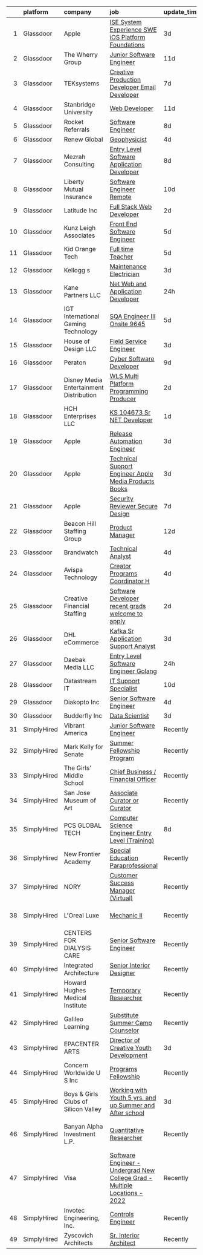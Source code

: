 

|    | platform    | company                                   | job                                                                                                                                                                                                                                                                                                                                                                                                                                                                                                                                                                                                                                                                                                                                                                                                                                                                                                                                                                                                                                                                                                                                                                                                                                                                                                                                                                                                                                                                                          | update_time   | location                   |
|---:|:------------|:------------------------------------------|:---------------------------------------------------------------------------------------------------------------------------------------------------------------------------------------------------------------------------------------------------------------------------------------------------------------------------------------------------------------------------------------------------------------------------------------------------------------------------------------------------------------------------------------------------------------------------------------------------------------------------------------------------------------------------------------------------------------------------------------------------------------------------------------------------------------------------------------------------------------------------------------------------------------------------------------------------------------------------------------------------------------------------------------------------------------------------------------------------------------------------------------------------------------------------------------------------------------------------------------------------------------------------------------------------------------------------------------------------------------------------------------------------------------------------------------------------------------------------------------------|:--------------|:---------------------------|
|  1 | Glassdoor   | Apple                                     | [ISE  System Experience   SWE  iOS Platform Foundations  ](https://www.glassdoor.com/partner/jobListing.htm?pos=124&ao=1110586&s=58&guid=000001810e9e058cadb713997b46c212&src=GD_JOB_AD&t=SR&vt=w&cs=1_c3d5e067&cb=1653807646718&jobListingId=1007892819834&cpc=8795CF9063CD573D&jrtk=3-0-1g479s1iqr18k801-1g479s1j6q69d800-5b81740ae20fe565--6NYlbfkN0BvKrLyj5gPmtZO9T8euul8TCxuuKNOtzRJOomxnwSEodTz2Bc-sPZlADHp0xxmf8VkgYy8jVoDQGSDx1XOdB50gDkTibnbrWTE8Lw1d4z95KSUrZWeZDzSEI02A82Po3_Tt0oZsKKoqJPz7AYzlxBh8_tpTkzQLcxVagraydLp0HAmJkwEx0-NYsodnLecrxmoUJMEyTn0gnNGCFS5VZIf55gFdQUuHXWBfis-lbXfryuklbdiIkPmQ2mXji6SXxqZFJHK-MYKKmqbCXEeFSirIviI9BPuhv-optxffDSLZUx40ONQECFP5jha3G8jsKyAa9UwKK7tJt3VKuW17PKHwp6hS3NW0t810zAFZfrvpRU7vbXkE1UEFqkhIKwcub6CDroUt6EkkpquOaVt5wG1GKudu2QU4kzw_YQWpuXnBNdOhKhaWOewcLl8IioZlIX1fv6r6vyzNxHNMfshpH4LdrH59HThvO7ygce1EUBseMU07Pc4TP5LCdZnMOGhHlTJIMot62slR4Dk8_fppxp4OC-8C8sXjFwsx3P3esB9hQy5S1_YeCO8ti6mJ9bXEt0nYQvVu41i7W0CNpDZlAAHnKwGI998AmJhq-e_3dLLCsVWRRVksEfGbLgV2XFnmmU-zDY7P4KaFYcGxCCVYv6l25xW-7J6iwGPAc8EWW8Drzh1U7dNU5gBYXCmgm_w8PFW54uz7M0neoFA5f-P5UXdBsywbJd9PTc90Wzfq1VajGZfY1gEsIRYQLIvWMGwmQd0oY227hLlmbIXBu8-hIV7CfLoibYH3ciFX19adfv7g1VU4qZqn_6lsVFFEciSLvV3tWzdVVUAsTovM_tPm9ePjXGvu3M9th2e9draEF3UlVM61TmwrcNZM3-KjRH5qy9c2xwu5-s13YbUELL0OMTGN7OMSZLSOwimDVnz6AWlBKsi8OwarTkMBb3LdS96lVQ5zgqW8cX9dw%3D%3D)                                                                                                                   | 3d            | Austin, TX                 |
|  2 | Glassdoor   | The Wherry Group                          | [Junior Software Engineer](https://www.glassdoor.com/partner/jobListing.htm?pos=110&ao=1110586&s=58&guid=000001810e9e058cadb713997b46c212&src=GD_JOB_AD&t=SR&vt=w&ea=1&cs=1_f188ab6d&cb=1653807646717&jobListingId=1007869874510&cpc=281FE6ECBEE2538F&jrtk=3-0-1g479s1iqr18k801-1g479s1j6q69d800-def3de5532d58147--6NYlbfkN0AQf72bUSaGcfKlA-FHcaD_NNxydzOPnFvCMZNpuhyNdV3fV8PmWu1NeVHB7nrwdEssnp3156FwyuBrH60mp2Hv7idyDhVA3r0W_Ar_DMSoIG9a9N1Swn7QPYK1UmCafEckQbvuuHKV_m-18cUKCCxLds30F5PV6dKxsEeJMVH7SLH8x3ItAcvftomHIKp0SzjT15MX3GCGvvZYRxM9T98DtnV_RbImHhbGzRm36J9GSXH5hpXwhiLMXmzxvGrAEy9hzTtltTU-ENbuUuE73n8S-fPSpnu_D15k7gSZejXHKpIQOGPhTQiOyhh5OiIPeDMdMWYPcYrEotCrJk-89xnjIg1_0uYArg9v0twX7hldalA644M-hSC6DLlN69qLr8frrfGzMikvIINMl9g_Yeuwcii5fq1WlkVLaTaERGASE8ITKKXbVNV2FKoFPs-XnCt3dgq4w_GYrVL4ZDbBBpn_hj2wQgw4L06AvkIQ6141M-v48SYVyJfLnfBNiIyDjkOv-_aHgRhMpg%3D%3D)                                                                                                                                                                                                                                                                                                                                                                                                                                                                                                                                                                                                              | 11d           | Windsor, CT                |
|  3 | Glassdoor   | TEKsystems                                | [Creative Production Developer  Email Developer ](https://www.glassdoor.com/partner/jobListing.htm?pos=128&ao=1110586&s=58&guid=000001810e9e058cadb713997b46c212&src=GD_JOB_AD&t=SR&vt=w&cs=1_bb548d4c&cb=1653807646719&jobListingId=1007881109878&cpc=F41FEAB56D215062&jrtk=3-0-1g479s1iqr18k801-1g479s1j6q69d800-e35d547a0e4b5d47--6NYlbfkN0AuKz8EBO1xHDEL7V2YF9xF3dC_I9B9i-Zw2Jh8clPMK9BxhHDJszxSyW718EipT5NZMj3EBOgIgA0uWwEm3DTBgaZ73Oz_rNtrM0hv37lKMHXbIT4xzy-gWqWw3lbC-4Gcj_6cHd4C_zCD1WLTPTYUZx3xuhaIYNUjvb8pA4ThrviyUqYwdwRF8bzRnMxrOh6LYsPJDSI6gMXdWauAG5KAYNqDezvFhMHbNz0HccoFULUOc8oOCYcYRQCC41ujiiuNqCNybwBkHq5u1pl3ofWQGMYdpCcd6bWa8zpO8-AYpxiyXJRoh_PluoPiSY17ar4jaBXmyaToB5G634WLb6y83WhFqNsCxCjwwymvHOK2limx8D89aVq5xVojDNroHvf3nvEm5G1f1eFU5y-mbYDv12Pgv23bYwivl7lj3u5JSSpv3PxtfIqkzlWLFdUXN1oUSiQ1ASywpEVxsvyDImzMuwNbJBEilxaoWATWoaLj9vHduNruv6VKAlIegwlDgtzo33xOBUz_4vTpbWvo1o-bQetvatJahwtj6bty_R_-nWEZURfEagca1aPyxpVCPurZ7SIxBhTAy8uOxPk4KosX_XnWg0JmDztW-X1yXfjBW13dC7z2rho8Bjn6Hbm_ctTwkd1RDXb4DI8_GYIDCsuJ_JC0oY5WdJGWt55zxmrtKKgGd_CRTxtOWq9XrcKV84P10zx6mQxUlVdlQkceq_sT0HQdMu_PoyTPKl371DqQu4T-xmI5o0VAYnumddgQy0xkG5xgFCCNG3wPtPYu2Vj0XzV-r6zJOGH1901f16n6rUEF7SzDWCwyVCQmuR1_7rDhg5XPe0muvlOmcal1i2S8y6u-E49sU0TzMZ9hnfpNU0Eg4SX8ye5bdthWyjSyNdh1SLxwMpybwTsBm0_B589u4-S7utcj7LV_z8ey-jRFoQ_LTE-ZjtmyM-wP5mikFK4%3D)                                                                                                                                          | 7d            | San Diego, CA              |
|  4 | Glassdoor   | Stanbridge University                     | [Web Developer](https://www.glassdoor.com/partner/jobListing.htm?pos=120&ao=1110586&s=58&guid=000001810e9e058cadb713997b46c212&src=GD_JOB_AD&t=SR&vt=w&ea=1&cs=1_3d4d21c4&cb=1653807646718&jobListingId=1007869788408&cpc=9DC6E4D8324653EE&jrtk=3-0-1g479s1iqr18k801-1g479s1j6q69d800-7b4a4fa2e3ed4ac2--6NYlbfkN0Dyo0GgHlrlioeyNy8fXT2TlY_x-qStfLBOGjwzThznZLy7gE_IWBVy8s4dYrf7dcbMFmh9CHv5xEFnnM7hllVgWouqzzZWhdTzLqNPlf8Q2u7y_tB_6xIZJUua7rmgOEWlZMlwBo_3CnzEAOx12td3S_nooPgwESZbWwXPOZksdLJJWoUSFXlor3iCTr2k-lzZvEpItIZVfBmZ6i7hoDQFU0epX_aovRabqN-zLC5wWEU0doC4IUKmfESgpPfpklnaZQWNYO3dXDrrgn7VsK6eqDFgKxyJnxOxJbPGxrtReNXBwjBYtJbwP3rVd55BuJDbnnbq6JEBvBjt5rJ45h7rML2Be-hOpr6hTTUYYv7c2TskytI4ydO-prI90Q5bWoJxoR4pqOuY-mJ9yozoVf2EhKUYiC7-VqWM29YfuReq3xYK0PTzybOST4f2ac5JXcsQepp_temdr7Y4_VUNIWZgkYIhG4WtL-EEmCUwZ3WxI4Tpbk7ayRrp)                                                                                                                                                                                                                                                                                                                                                                                                                                                                                                                                                                                                                                                     | 11d           | Irvine, CA                 |
|  5 | Glassdoor   | Rocket Referrals                          | [Software Engineer](https://www.glassdoor.com/partner/jobListing.htm?pos=105&ao=1110586&s=58&guid=000001810e9e058cadb713997b46c212&src=GD_JOB_AD&t=SR&vt=w&ea=1&cs=1_1137f44f&cb=1653807646716&jobListingId=1007880364529&cpc=FDA93C03AE7AED37&jrtk=3-0-1g479s1iqr18k801-1g479s1j6q69d800-7c11eb4331c9b46e--6NYlbfkN0AbwFksMV2WRFQCQM_ipnVILdn3Sis_yXpJI0slLx-R6musqkrPb1AA-ePT0m05UOiItYYGlwb-Z7DGb94bL_A-lBFQfc_EuYldmW4Rhz9S7oXLbH5eUIyPPNbAYpMSfTtBYGwfwQNAEWS3pq2pXL_1OPiKAvZw7M5zR1R45k51diMZ7UFPmz1sRHG6ds0xRBjMrHVqHmT-YoW5Yw1cqZc9_wnTjqlP7PgQDalVaezCptztOv-nsGucTWutg9lP91bhR_c9K-PB1B_kIPTXupq3RxSU76TMhCt-9oc0DFrqrACabHG9DHkiWBXTeqDbfaaiBxYafv9S8MD1HyurpVN-YJ9DaFFxWfFCa2C3NOM9hYZykKn12ReoZseWqdj5ZQ5SI_jdIy0L4v_88HbHcKykmH1NVxoetpdwQyC2eZOrtkFt804s4Jmk-zNM0H6MQHNoPDTard_R-ohFxQgRunmIXLv-TRyw3lg%3D)                                                                                                                                                                                                                                                                                                                                                                                                                                                                                                                                                                                                                                                                   | 8d            | Remote                     |
|  6 | Glassdoor   | Renew Global                              | [Geophysicist](https://www.glassdoor.com/partner/jobListing.htm?pos=103&ao=1110586&s=58&guid=000001810e9e058cadb713997b46c212&src=GD_JOB_AD&t=SR&vt=w&ea=1&cs=1_806d0612&cb=1653807646715&jobListingId=1007889348443&cpc=E6B95A06C1BC174B&jrtk=3-0-1g479s1iqr18k801-1g479s1j6q69d800-4d58a85e218eb69a--6NYlbfkN0DVo_rh8YuhxNdaMOSxwMRdqiHdhybzQX8cWjxR2cmpTmdTW5Wdi-HIcTKlF4SRT6DQCd60D6ca23rfPOM_4u2UaiVqzhHQZo-LshT5O-ZjpSSrEQx_666Fo0OwFRgcp9lRsSsso9L9XZMRkqqSr1pdt57b0gUb-kMSE6kpEkTn5telkR6WoKa5iOjAA7kF32y187y5yPh_Oc4OaUlmL-owGgAhVXWaICUP5xqIAw03b6rdlwMLQD2n2SWRYaFN1qei0_woMX42r5NhtOhA6YeFcsoKZ1jT3I-dRlCKhMYTQP4qpOS2zBYuLyfzayArtqWZOE5CYMteOlYZ7_B7wVNeDHhnUW50qHL7PLAyv5RRbG7aeouVzb5E_ySd5IOUr4f3W248jlJhwvnRv5TbkbkRC7flFV4zJwwsZ4RomTWtPs8UhfCSMvDwYAfid61nxvl4g9cxNleMRU8hmU_d3ZpQMTAh9GUgpOveDPEe50L2fAb8rmsDNDDT-1asTjquQ-w%3D)                                                                                                                                                                                                                                                                                                                                                                                                                                                                                                                                                                                                                                        | 4d            | Remote                     |
|  7 | Glassdoor   | Mezrah Consulting                         | [Entry Level Software Application Developer](https://www.glassdoor.com/partner/jobListing.htm?pos=113&ao=1110586&s=58&guid=000001810e9e058cadb713997b46c212&src=GD_JOB_AD&t=SR&vt=w&ea=1&cs=1_56340a21&cb=1653807646717&jobListingId=1007878746396&cpc=FB7E4A1762AE5BEC&jrtk=3-0-1g479s1iqr18k801-1g479s1j6q69d800-e63cbfd35da592e9--6NYlbfkN0A2DVPmIcuJVwBVXbnlbqQSVzxeYzj8SnmXGV2ztqFpT8TLHyy1wBAeH0GJjLwmoHLX7xICe2bmxdOMXvKcYQeRS9oyfFBqj0aSywpCPc-M7FuGZKw-qgeurIbk-3iJmA1dVJOLGiZGX50on-EIkWo0WX9fi-LK1Ll4mkUC7b68nuZ1RpvJ6lBZQTi0R0n8TLtwuyvnwRz3hmrIkdomtAJDK3oJsJ6ok8GzBgcfo5rLtVd5wbR9AX1jJRcJl0SEdV6Zro6JcB0afwMSqn0_ogUZ-SutPaVoD-5TeaHnnsK2J0NeIyGH6OZGz0alk8xQJfnSrxz-usxH2ysluz1Vwcp502Hiqmc2Ex5lqHA9Y8iCYnI_Yy0FHg3psZY4bWBcgzd0cpDGwPZmmSG4tWbR56EeNLR91Ks17xiK4t1j2aMTDOdxWvd_NuNOeA9Nspfd4M0HoE0OeTuW6CUgJ35LfxrV_wrOn79TsF8RlYIhUG0um3XS4lrtnukjdPUJtWpjkxtYChGkuzuxjg3ozNCrXO5qsyq4pTnutg8%3D)                                                                                                                                                                                                                                                                                                                                                                                                                                                                                                                                                                          | 8d            | Tampa, FL                  |
|  8 | Glassdoor   | Liberty Mutual Insurance                  | [Software Engineer   Remote](https://www.glassdoor.com/partner/jobListing.htm?pos=108&ao=1110586&s=58&guid=000001810e9e058cadb713997b46c212&src=GD_JOB_AD&t=SR&vt=w&cs=1_90d314cb&cb=1653807646716&jobListingId=1007873027443&cpc=59DEFF8D475298C3&jrtk=3-0-1g479s1iqr18k801-1g479s1j6q69d800-508b4b72693ed664--6NYlbfkN0D19kSVUiNzG2UWy1lRGehFMusHrHGUl8ru40ax50wmt-THYVDVXiQ1RxehNPznEJG6d8TMPSGbgNsS1c-m5X59036TOJwc8rsb-jT0X2adPK8ZrZj019EvEYvhm7UEn1Wiu6jTy2j1kiw4tJ4lgt2Om1aGbUzgL5ad5OJ-sslcVFq8_PHpDpG-A4pGCd3CtJfv7cOsuMHJpsOpyJx5zmpdywW7F4anOEqfwrGNhvxWk5GbPvjoA2BGiTNlKH4rQ8rseuJfl0FqRNmRiavIs-DDYNfX-tYai5AiLSZzazRjJuZ1ugWDPyLPC4sHU_aiXD5ab8npGnlJna7j8XzgfwP9_odfguqfKv4D7gn6JtXe06768_jHWvmNT0wlImDd6pBmOh4LvTrUcYrbHdH6lwlzZM-r4J0iMB7OPFfuq5QWO1em86AMKUtjpoHjGAqzUxHSPSCc6JQzS7Yuwf2AUyfJSOchZMg0ItTNqyp1_emhIWknaQtOgyXcg0oKHpFiYFq_EJmCvMi_yQF4wti5sEf796x4p_S6zkKrVs7jAiq7Qvxc8xGO8wMHmcRWF3Cin5dcjYvRU1xqE8NYCcf4AiRDP2yyOMZVro8dLbpqcL_WEfEmyX3Hz-u8)                                                                                                                                                                                                                                                                                                                                                                                                                                                                                                             | 10d           | Remote                     |
|  9 | Glassdoor   | Latitude  Inc                             | [Full Stack Web Developer](https://www.glassdoor.com/partner/jobListing.htm?pos=130&ao=1110586&s=58&guid=000001810e9e058cadb713997b46c212&src=GD_JOB_AD&t=SR&vt=w&ea=1&cs=1_c4943466&cb=1653807646719&jobListingId=1007895303185&cpc=AC285F3A3ECA6BB0&jrtk=3-0-1g479s1iqr18k801-1g479s1j6q69d800-c7da9c9b37016b34--6NYlbfkN0DHl9MnwPpq1bbpPHgKt1JoxxtgUYxcPgpGa7590zZ_bSO6C83MMtUscRZ8bkrEfXtmFSqE9n8l1bmKJppyRls_fo9A0qSqJsrnjUzxXiOwa9X-i5iO9AmSqzUb16sROaH--VjXpVtaqrcQeTEKBHsNp53AcFe28piy2R8gvbxUXheOYx1DZAI0kynluwYV00uzNKyp83RaMF3dFgtImWufA-FNx2fZTdDXrXmMY7NAYZnxaEYpadEVrEc2S3jU6GIGmuvr3p8RQgDkMfEAPBq0gpD2F3essGxb6RNHdb2tEFFMYX-aPX2Sk-edqYzA8PiExWnz3trTt756cpfdX4ZzayCcGgEURdOu6u7sRbW87zrop5Tu9YlKOH9UE2vVNFEvBBfU00pN9zMaDvvZgR8pGulvvFnRWqScHarhkna1DPzDIOU7DErskSnzQPM8DGR7snTayz64CNy-pSVcTN99TM84UBO98SMVueJ8hZxYrS71TkHiCl2jx-fTmSmoQYxk-Q39FKd1Yg%3D%3D)                                                                                                                                                                                                                                                                                                                                                                                                                                                                                                                                                                                                              | 2d            | Remote                     |
| 10 | Glassdoor   | Kunz  Leigh   Associates                  | [Front End Software Engineer](https://www.glassdoor.com/partner/jobListing.htm?pos=115&ao=1110586&s=58&guid=000001810e9e058cadb713997b46c212&src=GD_JOB_AD&t=SR&vt=w&ea=1&cs=1_cfb14298&cb=1653807646718&jobListingId=1007885616041&cpc=BAEB662971763A76&jrtk=3-0-1g479s1iqr18k801-1g479s1j6q69d800-0777d00ee7457782--6NYlbfkN0CG0MOFnlYlPQ1Ern0f6lCNr2JCUFSORbPgdH34SplLN9xP77J6BFlBVnides_yvJEmNIOfC1tMW3Q5DLtPkjAi7K7F12IJyarDK-o2IrR8YyTdSErXvRYAgXf1JciLGgjXJfD6z964diH4QdudhiKrbBE676JO6mmGiix_8wfJtwLz0P5cFiKUjBTfWDBtyfjCweBrSr50AInrshQiDd3FEfzenmpfq96HYT5uzE3ozCByVlWutCrpvpmK96ilBfYvxk7mtsvL98StGH7XdLS3SN4_frjp7bpZYyfmOiOQV0TUHEslZi32PqBRTVkTAnEVfs-IrVEPCQwF-SfI7oeHPtroLn17IcdsivC8WjJ-w-cOkErhZGTBnNbSVkV-Dgg2fDex5-YkATG8cxC8ujhnCIpG785RFrijkBRBQrOvI7f83YS20VVM_-eHeVECJDOjtwZNdZabE3F0zrnaqnb6jX8O4mQGfQiTSnVkcs4r7u81yHT6yfTOX-lQOmnlz0K-gjen9NWLVA%3D%3D)                                                                                                                                                                                                                                                                                                                                                                                                                                                                                                                                                                                                           | 5d            | Remote                     |
| 11 | Glassdoor   | Kid Orange Tech                           | [Full time Teacher](https://www.glassdoor.com/partner/jobListing.htm?pos=117&ao=1110586&s=58&guid=000001810e9e058cadb713997b46c212&src=GD_JOB_AD&t=SR&vt=w&ea=1&cs=1_6059813d&cb=1653807646718&jobListingId=1007885371900&cpc=BAEB662971763A76&jrtk=3-0-1g479s1iqr18k801-1g479s1j6q69d800-c721c60c03f636c2--6NYlbfkN0BmKc9fJAWdLpmR1NiVN40FiGRWpPdiU7K_Psw6RBzYxaytXOUv_4iLUiv7a1hhYy7OzsWMf_nWESo6AgbN733eJbiTP8BHvyRSV-oRl3doMVAIlE0ml7Y_z2DDpJ3XBnCVZdU5cEsEzBOhLDhe8RzFfIXrJ2d022PYQ_t3OIup4Tl02DPKQMBeFGCocL49h5unrUwgWqHCHYzsSeaJLRlQ_ITZ6p1SfPsjZ9Q_KsYTql-CsZ7GpsyrVjQLanlLxRANHWvyx4tj6SE77a2WaAUzZYlF67__3ZinxDQ8tUUcXXvb5OF-h3egYGVvqQYCf6xUzkHIGYD7p0dISxPx7VAY2jE_INOJnny96rnLIAI0F_zM74VyhS3Qqy1DqYFDir64IDTPTPjYTZ3YBNsefEU21ZBvYofZaRiFi2sNWRJ3p4PZfqJVjp1GXlhbPXyFpZuh-uWJ3ad3AcjRoZjkOgn0sIPU2yu2_shcoC1jcpsxbmTEdi1xSgXG)                                                                                                                                                                                                                                                                                                                                                                                                                                                                                                                                                                                                                                                 | 5d            | Atlanta, GA                |
| 12 | Glassdoor   | Kellogg s                                 | [Maintenance Electrician](https://www.glassdoor.com/partner/jobListing.htm?pos=107&ao=1110586&s=58&guid=000001810e9e058cadb713997b46c212&src=GD_JOB_AD&t=SR&vt=w&cs=1_cce40683&cb=1653807646715&jobListingId=1007892779460&cpc=878687325D2A5CC7&jrtk=3-0-1g479s1iqr18k801-1g479s1j6q69d800-257ad6497f7b290f--6NYlbfkN0Ci7BGsWkPVySyYQyYDwjZg3wI1ezlTobACjQxJ18IImLyYxL_j_oCIz7OLFxFolUdyg1uvYUj3CLRtYBIRO-IURIx6L9Q9H9mcCrGqVjcueZhJWmk6yyi_shVKPRHnbcMCj7H596JFQFvgg1xytk3D9JFX3TPyrfxgBjzKEh0er-6d11eVnnlVhcQVElq2EeZ3spT2DIuT_Vm15assNnNcryQAhW0TrEz3OpxDHngRYuoVBVf9KNoG_wX4ns6PKmMM0z8V-7WMgkxehhUNxLnL3xezdKECqTw7fMZqKelOKUbweMAuPpCOiV7Oz0cYD42Pc7rPSTuUudgleU0PyOwQ1A4_SyGo38qNmn4aLX8zi4NzK9jXRymbp7bf_R--M0NNUoBVm6mBE-XNTqeBLPsnI0XqzdheoUW6pN20A91L66afIs_VH2En7oYjoxIS8tff3yoIW1gJPt8qfOBmCkjqY5gBAxI6DUggZIaF4URa0947jhoKMkVnKmev7G5ZJqwLFKSLS4FxE6YxSiEM06LSSN65CjSgndo%3D)                                                                                                                                                                                                                                                                                                                                                                                                                                                                                                                                                                                                  | 3d            | San Jose, CA               |
| 13 | Glassdoor   | Kane Partners LLC                         | [ Net Web and Application Developer](https://www.glassdoor.com/partner/jobListing.htm?pos=126&ao=1110586&s=58&guid=000001810e9e058cadb713997b46c212&src=GD_JOB_AD&t=SR&vt=w&ea=1&cs=1_0de597a2&cb=1653807646719&jobListingId=1007899939251&cpc=292036AD7E8A5303&jrtk=3-0-1g479s1iqr18k801-1g479s1j6q69d800-2025c77049a1666b--6NYlbfkN0Cqv0TaXB1315BlNYUUsQBwFmZaS8YmtZW0EaZAmkSQkIbRnvYMG0HDioWI4uXODtWQaK9L0nttj1ksT6eFFdNtITa7dHyPEnT73VKmR8Y58l_B8wdENyU_m641l9H92lHP4a54W0jsKD6YlFr2HW28lnfhphgOBCIMYMWqzSgltdZ2Z-Yn-L699rIWH-31BM3_19xzl96aMJEKOkS_JuAZfvsRLrbSH-K_Z-r6r_c-gCYqAcNwPrZtMVAdNmyvnifd8e0bcXRk4PJJXcEdyMxlHC7pDTCcMB5kCw72ARAsyEF0bE6flOT5LcUk2DXsZFWgL8oOZ5jPdtw-zdpXa7bi80DibrbYIBKxOHnc687GELRWxCaUkl-VKxLNAN-C6yhYA5vYlXWZiSmx8-HHYPDpxuowGmVyY8oeo_HCs8tIaqYbA9GAfwv2XQRKUV_pG6NDSZVOccy9NV48kfIdj77I0CknBEpwDq9Xrk0sA1nPWUZfPsVMVwwq-77oIgtmF7l2zCQFydMXTdpYC2KyBBn-)                                                                                                                                                                                                                                                                                                                                                                                                                                                                                                                                                                                                | 24h           | Springfield, PA            |
| 14 | Glassdoor   | IGT  International Gaming Technology      | [SQA Engineer III  Onsite   9645](https://www.glassdoor.com/partner/jobListing.htm?pos=101&ao=1110586&s=58&guid=000001810e9e058cadb713997b46c212&src=GD_JOB_AD&t=SR&vt=w&ea=1&cs=1_fd618c97&cb=1653807646715&jobListingId=1007886884244&cpc=EC922B628F4F9C42&jrtk=3-0-1g479s1iqr18k801-1g479s1j6q69d800-b65806f3932d8be2--6NYlbfkN0C3FGiAGKMufg06vyvXEyGw-21Rz5inohOPof25eO8swh9jTZI_z0nym-ps_i07H4GomDxWD7rYhd7U-iuzqHPxgT_MO40QkIwJTgAKQMgYrfwy01gLOf_QQ_Si8ZjJvhofHA5NAd3PAndC3xf_QYh2MAuKHbpthR3Ilz5RDPUu0M-iE4JJwbiH7OdVUvTmE6kWW40DShBQO3_0PknY1IQ1o63dSVO29aXvT-Pe2xo9KKywqtnAxi56Xs1J7QUZ0FW73BlJQ4OK0qBKO0MCXxUjOqvEHX3lelFfGaKFuVfGVIG9imagV9FBgAYUMyVnkBjHWg-X7oQaF0zDb-qQfKUmGJ7YcJH3_RuX3D1eyCmTlfBS5742zSCA_wR63DyrMPRxEmyvmbUgDGfi7B8or5NWACaQzocxAcZbqe3WsctEByeutfAgoigX_MAPtbpKjs3hoykezatP9NmfEv2890AKWkbXemQUXta5mU_feY4rglS8zrxUd6YsijREEVToQuF-JOLFWkEZIRAOSFeK6P0X)                                                                                                                                                                                                                                                                                                                                                                                                                                                                                                                                                                                                   | 5d            | Reno, NV                   |
| 15 | Glassdoor   | House of Design  LLC                      | [Field Service Engineer](https://www.glassdoor.com/partner/jobListing.htm?pos=112&ao=1110586&s=58&guid=000001810e9e058cadb713997b46c212&src=GD_JOB_AD&t=SR&vt=w&ea=1&cs=1_3874058a&cb=1653807646717&jobListingId=1007892689511&cpc=334ABAF5D42DC775&jrtk=3-0-1g479s1iqr18k801-1g479s1j6q69d800-8241bbdab79fb971--6NYlbfkN0AhlXjFVVZNnfUkzwV8vnI1cnrF3fuNyVJlbEc3Xr1dlZ7BqZHAIE_MZCpAQP9j5jllItx5QeROg96j6uWez7rJeDDvKGCjbhXYcNVjdXMk4ApNuNd10qo_MT9VEBqeZKNVcXLIti01owq-VPXWc8E8tqhA9cIjgEIOuqGhDwNZVDRXhs11wrQCI2d_aPlJ1daEDK1auj4ur4ug8UpQiYVvXUvhN5Y5Vz3mG4UEyGLb-ohzP4xig6fQqgrI3hmHJaj1Kv6XaB1-OYY7XWu0bJx4FtPMjYVie4n64PNDTw9_q0eUuQs6Oj-e-yc9pdXLxF3i3yR8TmzqxL6trDe0mS5TJTT8r5TyM5X_5DzcGnjyeNfJYESsIdh5s7XY_b9ENbz0z8d4mRpmAEulkuYSth6J9fDolkrNOHzcjSVGYvWTm5N12X-JCEqQyiTpQQJU6P9azlhk9D5XQzAxeXNHMPzBgZqyN8UxMJM4wqeKxjjjbLYUfwWx68I0)                                                                                                                                                                                                                                                                                                                                                                                                                                                                                                                                                                                                                                            | 3d            | Remote                     |
| 16 | Glassdoor   | Peraton                                   | [Cyber Software Developer](https://www.glassdoor.com/partner/jobListing.htm?pos=118&ao=1110586&s=58&guid=000001810e9e058cadb713997b46c212&src=GD_JOB_AD&t=SR&vt=w&cs=1_f857acd3&cb=1653807646717&jobListingId=1007877460570&cpc=42BEC95245890617&jrtk=3-0-1g479s1iqr18k801-1g479s1j6q69d800-b0750ce2d2fdbae5--6NYlbfkN0Cx7R8OmodZU4Ze4hnUhR0Myw3_voyDLMHXumN7ynSuTvZJ394letWvd6fX-ZR_lPZb0DfOL3KblhuOQOQYNGVeEkzL_ZKt0i13U2w15e4p9ItSfDzB--rFiWdY-0DyAd_fKSHlTnLnXsP2gyUhAu2TLmAqlsr8rFEhi3Ve4ZQjxR4fmdAWkWy2m2i8H96EsZxPhGVvRssTO3EYEdbZdWMeo20b91mSDrwuIlPFC48kOr1k4mhO0UsKVH0HglVw9VMxcUCQSUwMZxxCMTuqmvnYWjZhBxJhPHIL6V6SzD9noPFKBzD5tyGJT7f7NDx0XV70HUGxQSyuQIdWL-sS_qDwpbbkOE3kvk69aNLYyTkZg-1q_lYNI7B1rZWjPaqoxabMNoX4nJOI7drL944TqhQ3spKsGWwyslMVSwAHZ0pmOzqqT5zM8boXTRrfCKY8NHaYOcAiYGILt9CDYj2oKxNVz5TbncotYY6WNBnvz_rzx4dfOHiWi-GTXn5FVrM3KAmREtEAask9T6KihR1mR537SVGqetvKDdpq9OeJOdXKnVxS7sseNXMnJFes60m7UFpXVIUh90wF9iY4qkHZzHS8M1qXOIKBw3RMAQep0GDQAx7dbYALVoN8AYaTCgAtzfF8IOvMtr6vceTw9vrkDhuJX24xvvcvhPp9nX7T2lzjogFHjEL6Aa-j-nvmYCSgpcwvVzNW97eNmrPlLP7lP6Ivdybrabzj8pMT_p4phg7phGB0BKrRy9Xw6YHG5jxJYD1RVvu1-Q0xlxjkUv9-BJ-0ib7k5ak4PvdSGPX3C5kkTn_gimeM-EbAHQRutx0kFA03SPCOgZCO5gbKj0FVwge9TEROmrZa23iuNfu3fAW4Hz4yxFXcXeyOlCTcuF_zsIvMemtZYeHLXyIaYtuTS-7m0Nlj6N5S4OpcXlzGf1a-adzdUx5orvlIu4vgwNPoACxA5FtxYQyj5Yo9-sVuLuyi4tGzSNnyypHjS0R8nuZYbUhnm9nSuuYf59QgDEJcSV5CuN3VpRDwFCG_PojSxTlKjpf4PipJTbmEL4QhaEWqi9lczdKenAEPaKgHukW9aQA7bfWX2K9Wm093ZDF1flqRYxB_JkB9jVo%3D) | 9d            | Beltsville, MD             |
| 17 | Glassdoor   | Disney Media   Entertainment Distribution | [WLS  Multi Platform Programming Producer](https://www.glassdoor.com/partner/jobListing.htm?pos=119&ao=1110586&s=58&guid=000001810e9e058cadb713997b46c212&src=GD_JOB_AD&t=SR&vt=w&cs=1_9f606e65&cb=1653807646718&jobListingId=1007895989293&cpc=32EE424DE2B657EB&jrtk=3-0-1g479s1iqr18k801-1g479s1j6q69d800-6935467bc630a806--6NYlbfkN0DAFTyt7pbDCC2JPO79CSdi1dIb81yjczP5qsKcZIxgiYm3-7g-689UvJS8MdHcuGP1EX11isPqcU1igj5qlxJ3hfYyzgtY7bCloNGO-N5Ua-v-gFpYnCfXTBzjY3nRwukJ_lHZmRkEXLK05N_aXIEfAaF2CWtjrS_Kj18MGAsInhlxs_WYRV9sT8yD2Q7ew_ZgyGKsH97BA71pvnp79TJDVa6r9Au06CYIOdQerjl9sm9K80AyQgY5Wfzlay7fiOmVVBzhUdemGWXPJhByaP5-39poPI3HN9ofqqz2qNJ9j7sQXI7ZnEDU-T_KOTKyNDq2WFUfWZ89Alfeqp3Ooc83C0a-82ZR0ZuPfROzkk6cCm_QgUs989N52zQEuVrGpx8GNAcZUgm41df5eAg5GvEfG5lTi3qoX0fOBHJOu1RCCVCnsKRFbF55)                                                                                                                                                                                                                                                                                                                                                                                                                                                                                                                                                                                                                                                                                               | 2d            | Chicago, IL                |
| 18 | Glassdoor   | HCH Enterprises  LLC                      | [KS 104673 Sr NET Developer](https://www.glassdoor.com/partner/jobListing.htm?pos=106&ao=1110586&s=58&guid=000001810e9e058cadb713997b46c212&src=GD_JOB_AD&t=SR&vt=w&ea=1&cs=1_c0e2aa33&cb=1653807646716&jobListingId=1007898393318&cpc=281FE6ECBEE2538F&jrtk=3-0-1g479s1iqr18k801-1g479s1j6q69d800-7abc4d1d95163790--6NYlbfkN0DwNiPKAVM4XAJKM3wLr20H6oNwbjmq8cULyZhVGMMKsF7No00XPOfYdMtKWunvxRx2nzBOEeLJyx4ZnyDWqfk6kzYbrBctyEBDPsYb76BL7DpgF72W_Ion26N8ZWV81ElsaVyt5ERJh8yHKGGTu6Amtp58376ZJeWlJtbwWD27qXWp2UlCg2_ydO0iF9e_KK4SQ4kfoaR-FsLM8p6nstnR4eXIblKtBwnwCvFPFg5Eb4579poiSdFEfHReoe8lccK3znTsvq29NKLod-RXwho40XihZfznfovLvatYk7FVdH1eBVe7NfH1xX68iwRlOiDvclgOqWf3VIJzYHIcHMlfjUFz92a0a6doNME1NS6mJw9Op8uRUfb5Rc3B8BmHomT6toL86SH5WvbevynlPI9_g_wwRtPsnvgGx1Oa45D9wA5hJDXH8uF7qiWco6fZoSGLSO8VrVTgoa3SCPNnW1s2ArPe-BU6ZRxClybAhQrhM5Xa2rQmXtvHvzbe83L5zo9if-MMvTNQNA%3D%3D)                                                                                                                                                                                                                                                                                                                                                                                                                                                                                                                                                                                                            | 1d            | Providence, RI             |
| 19 | Glassdoor   | Apple                                     | [Release Automation Engineer](https://www.glassdoor.com/partner/jobListing.htm?pos=123&ao=1110586&s=58&guid=000001810e9e058cadb713997b46c212&src=GD_JOB_AD&t=SR&vt=w&cs=1_298588fb&cb=1653807646718&jobListingId=1007891570439&cpc=AC285F3A3ECA6BB0&jrtk=3-0-1g479s1iqr18k801-1g479s1j6q69d800-a6246993528b599a--6NYlbfkN0BvKrLyj5gPmtZO9T8euul8TCxuuKNOtzRJOomxnwSEodTz2Bc-sPZlC5mDe-NOaJiUR3L8TvFPfu12utB0fDAoUkPV5Czb2_OJIsj3E9kGtnw_UhznrR1qTMPL5VuTrliW7CrNt3TEytv9kVjVz2T0EReGGagrvT1XiUZc96p4Qb3fE18upFhUK7gxYqHGhwY2Lvf_3OmyL_REeubu0aWS88BZGJPsDNo8-m8Mh3A2bBrn8mYZ9UHvYKnlOOt2nEVQs-oONKdL_rhIB8kB7mm781KULQpWb1_ldqMRr1_UA_lote1B_RtMeZx9z0GYHIxzwgnWucLgRmz_WnXf0pQ5V7v7kCHbEZFO-fIWZwJ8WVBGDmKdLhDe7jQW09ikZiJUvgQnINVkq-qTTtZFJQMirhM6bty47SQD7ssVrHk8g-CNd3ipxTDF3PYWnA4x8d0ymQJhFBlAVG5KUe3XedIA7cWhrzv8hCFX1P6bYvX2kMXR8pgRpFr9dxLCjtBRg4dEBp8nE77OWB2JU136xRah6ZlFc1GRyruZXrzgWaPRc-bFuV9K7TQbbctRUYs-G-3lDDiApb1wkmoLWWBKkKgIq8uWPZJz0Z3ZMQnZkyo_frWV0Q8fB13SYfeZIkgLhSLSSxxnfrnrl26PKCDXHAroS_z4pVvGWtWodzRwf2YlJkiFeU28uJXKnQjvT-4D0s-DD84Ldtl5SxbjeJ5gN4k1tB5N1xG_E4GedMFYKdsl5o7osWegx4JWSS9oDGXpTYa0mffFxaGCH9r5Cf8hy9Tws4PQnWGUx3Lnnr9R7S-Yjdb4duCm787K2S4YpUuE4RlGxAXoKkN4eAByC6GPSLbnUKLArrRPUyQigHJMo5BMXDNkfDAw9xWGdW__0tr-wIwHXNaUXbqX3HJ7emX55Tz3L5jjrdwnZlWgl3e--F69RA%3D%3D)                                                                                                                                                                                | 3d            | San Diego, CA              |
| 20 | Glassdoor   | Apple                                     | [Technical Support Engineer  Apple Media Products  Books](https://www.glassdoor.com/partner/jobListing.htm?pos=125&ao=1110586&s=58&guid=000001810e9e058cadb713997b46c212&src=GD_JOB_AD&t=SR&vt=w&cs=1_7bd1aa0b&cb=1653807646719&jobListingId=1007891570501&cpc=2CAED5C921A5F994&jrtk=3-0-1g479s1iqr18k801-1g479s1j6q69d800-1043aa39245ba324--6NYlbfkN0BvKrLyj5gPmtZO9T8euul8TCxuuKNOtzRJOomxnwSEodTz2Bc-sPZl1dBMH13w-jOzhbn6GJEWkIlZ9Sz4lxg6100lpY4c8H-eafoYlkhDJwgBU4MS5otOpk_xhppgDKFFAW4RvfOq6aUuyLqHjJ8_cxY__8_oBzXQ7EPH7TsYRQiz0uq3ZtQVfM4DtB867ik4ozwPmNQWE-HgLxTAI9CgWRYb197rskE2UARlihp78vHIieHKt8hijt8GzWFGkum5fERErVj2nVC98BdjOQWw34Qom2e1yREEMBsigcfzxlSldrgNwmaX5aGKrWJ49f2xHlY7WG5lzZdKy-2nn9D4mxLQUfC_OmlDHQFDb4485i4B6tcJFJKPj6P5WNJvosisTMJQV6T02lfSybPRmiA_67zu1cgaGfBu8ZZCqZdfOrLzR_SZ24L3xBOf0mb4DvdsXbnUUWx0Ur86MTMkSrsA1cmUyceWzkWZOmk5ZSV11N6QGuxhZZHsLWYPLKbTd3bcm7zPF8bkDL00JsRrotor-eOoZ_4P3q2BLRCpPxqtOaIOeYlbwd4hbCdXleS7_GnpwswwcdpXdgLh61VElywkZTtmGaSnKeDHhh-KwHs1PHDYjJmjaoR7bz4H8p8E5G6eDYzYrpexpYjlYMJvcDpme_JV3J6VCX7bu_AXmwpM5E7W0pbVfBUGjovFpIbxBqGXN75_eldExFv1_CbWXhliML3XxkHIU3LkKklDIdLLa3iJcQC0zScg2wJgmBPVYi64ydfOalZKLkYXz54d7LafAdBlws0mXGe4sQ880sTJVuGSHjrTvEzuZoCO4MNiMNcfkTDDA0uTrwEXlhd8k9mo-HbbRC5SAZ6a7Zpb4Aq8Dogds560U5jwkyfvW4-7hUp4LjVTQwDP_xQm-5jEkh-96xawBy4tmVFWnMrpzTFzfe0Sr15Y4fxxsJKWVdTnLwBzkSCbydoVzg%3D%3D)                                                                                                                    | 3d            | Seattle, WA                |
| 21 | Glassdoor   | Apple                                     | [Security Reviewer  Secure Design](https://www.glassdoor.com/partner/jobListing.htm?pos=121&ao=1110586&s=58&guid=000001810e9e058cadb713997b46c212&src=GD_JOB_AD&t=SR&vt=w&cs=1_03599752&cb=1653807646718&jobListingId=1007881226995&cpc=2CAED5C921A5F994&jrtk=3-0-1g479s1iqr18k801-1g479s1j6q69d800-ac247c3b89e1cb0d--6NYlbfkN0BvKrLyj5gPmtZO9T8euul8TCxuuKNOtzRJOomxnwSEodTz2Bc-sPZl1dBMH13w-jPqxT5Q2luIatYldoP6sSzxF9DPKiPaZS2BeUlMUFHxWA7w8SHncj4Uvv-aI1yxqXEPNaKSE1a66LgXVKCPdpkFqncY5bftMhJFt3xz8S7fiN9881GbPz4qkJwqyopu0-VkDgIA5SApECTTVT1CrUQ-MKEIDcC3QL5Civ7ryEWPFMR6mYwezKdhY8wyt7fVHOpDL6CQSaRSXAW7GqYUEvZnqdHSGBd1aajsk29iE5FlDw28KiY2t-yZwYirOxOG_YnbZfyXCHvckMo4M3VLKRWMNFFzezqaQAXFWKMKY0cnAT09U0q1A_OU7fSqxBtRIXGB34sclh2Ej__2UlDpqzraeQ_8EY_EluFzkyUhREq76D4p6CjQmoki5u0nQaRMv9-6AOQiys6BIbEHPCYF18b-KY__ssiwVA5an-DN8ImVj-iiq8K3g8VK9uVzwLqFpyd0M0wCwpW5Jyjs-fysLPyMtTxmFCohTI28jDRNbyYAvLckdkJbW7So_7BXLNFzsdno3sd241y6rYbFp8U-MHJVLOJBXaF5H3qx4E39T4BuCN02LrUSyXvy59c6nhsHqdxnOgh1PxKMcgRdjfZ2wIm3W9xdFyHul7EUC8o6pyhM3FXtLU8h_YVkzEdEC9YJoD_Wu6ea7Ma20iFiqGwihia_7WLPJJtiOQZzl631Pk2pkC9L_SFJgVBoevJTdDk8T178pYysese46qiqkBaXQh4QOpzBp04VMeKTYbMRFJDxKqnWGEUP4YlAg1GJ4JNUxquc88DNncF0i4qDWCPfx44MRKDe-h1DzFLhpstwlnsFFE8dtsGO9UjuClUs9ZsS68wnsGR4FCVtGn7woq4vASniN4CVZQVDxKwv-Z75pUaqlA%3D%3D)                                                                                                                                                                           | 7d            | Seattle, WA                |
| 22 | Glassdoor   | Beacon Hill Staffing Group                | [Product Manager](https://www.glassdoor.com/partner/jobListing.htm?pos=127&ao=1110586&s=58&guid=000001810e9e058cadb713997b46c212&src=GD_JOB_AD&t=SR&vt=w&ea=1&cs=1_0e33f3b0&cb=1653807646719&jobListingId=1007867994137&cpc=149B3D5996025BBA&jrtk=3-0-1g479s1iqr18k801-1g479s1j6q69d800-6e23af416ab3d198--6NYlbfkN0AEoGMyuqqa4fuJ8ioA0yHILhRJp52EdX7fBgN-aGi6iJ0bsnZ_AZ4XHOgLnkSb7hMjdiq1Sf0xLZwjLch9RBz7AQdnH96HH8XqCMlDsTLscTop_9cNAUDEl1ToSzBBAG8F-vRJ9JAdGAMt0U1aw4-58Sdv_EmjAkbXgaSoWdC617j64dZuknKzbl5LXcv652DPMg5iw27ikEPeibD-U4lS0MeEvJv1VmITgRIqj71Q6KBnX-sYCxCmbK4tZVHaCqIPZ-6bT_UOZOocJdpVms1HJiPgysX8Axx6fBDRVY2B9wDrrYx7eQSqA1uhqTCQ01kPcAmW2qXzbGVeXJkunieQKUV3DjueXh865yy4zW_ik70H3vmc-stfpDYaB7GkE9pgEjQ3ntdiyH0wFuCUXFI7xK13rNMgiwwFpgJzTGA8-olTQIX-v4LFORS6tZnWgIL9qUaS-hvjZEzhmXNS_l-637cYpaJiqE8Li45txFWHuXJf8UJDS7RILw-30gfY3zOjttNGOFc6fWFJ6-kS046xb9evh6kRJUBhZREOQ5ZoJA%3D%3D)                                                                                                                                                                                                                                                                                                                                                                                                                                                                                                                                                                                       | 12d           | Boston, MA                 |
| 23 | Glassdoor   | Brandwatch                                | [Technical Analyst](https://www.glassdoor.com/partner/jobListing.htm?pos=122&ao=1110586&s=58&guid=000001810e9e058cadb713997b46c212&src=GD_JOB_AD&t=SR&vt=w&ea=1&cs=1_10b4fdd5&cb=1653807646718&jobListingId=1007891199837&cpc=AC285F3A3ECA6BB0&jrtk=3-0-1g479s1iqr18k801-1g479s1j6q69d800-f2f7c37c5591747f--6NYlbfkN0CEnTWS9fR1-dpLALBGVDH5wjnLXhonz6tspeZ-vAPP-0paqp2INmKrZYkyETz1Lg-rkOjLpJXa4F-n69ewKyKmV6Ivdd72HST-4kdgoeou8N4IU8WtLxxMNLordqx2c9odIPtRZPCFCCSRYkNi7CbPeTZL6mW8JfOhVyToGu8NMeM5YPf7ix3WuYDuGCakF6Nsb5Gz-J_XtrR8ANmTTo8MreZ1AZkEG8mrM1G5v-1KrGqeF3SRVKHzfrl04wkSGwj6ixFwfVuEpT_MimLtD3GNlQJbDWfJWfbHB66dqRBci5oA-Xp-C8fFhH0tKWa-ZM4LYqIDwQM8b_W3mcUg-EuXYCi0Cd-qJLbtpNaAkObUAE9f9bI1_bGNjE5DpWsgPze06z-jYv7as3myIypTUBsdftgSBeaD03XrwaWAiKgVQ_-IwVK0DcKEs-_1WrhpwJuGKfnFicTY1cRQJKYNoZ_GRcC_3SKSwnI76SOH_SryRTdXMjKgBp0XqlJiLrFQ1J9hbsvKPr3hNfZ4eFjHqBIIc1bvzqhOtLIB9-IXF-hvxXL3FUyzDpBa)                                                                                                                                                                                                                                                                                                                                                                                                                                                                                                                                                                                 | 4d            | Remote                     |
| 24 | Glassdoor   | Avispa Technology                         | [Creator Programs Coordinator  H ](https://www.glassdoor.com/partner/jobListing.htm?pos=129&ao=1110586&s=58&guid=000001810e9e058cadb713997b46c212&src=GD_JOB_AD&t=SR&vt=w&ea=1&cs=1_7c90f69e&cb=1653807646719&jobListingId=1007889865117&cpc=32EE424DE2B657EB&jrtk=3-0-1g479s1iqr18k801-1g479s1j6q69d800-2da1675eaa78d754--6NYlbfkN0Dj2d0qKPEJP0fpBViK7V-TZwXvjpwqshPgAnSSx4qW-KrhPkyDM9HZN_F8jkueVARsrk9WyDAbVbzb-H_EYtrFwweolfGnEStb-bG1cIVVMs8F_7YV692kZ8VkWU7D2wD3zjrcK5aKxX3DbEMka0ux8ZeNSZ5DdhbyriG9pZ24n0hBaonmAT77Z-BeaIoTLaK8D5n1iHSqA7zxWJRtZudqO3mpV3PBYRiB79Yxl0wZouVHdmwZWzof3OY4dR-0f84nXJ7hPuOe8lMTQ9PcmvHLSmmHRbTOZcZ9xGtCPugKOrWRAT9gkXS6UTjz0KDExqIOUy7xPlkXJ2sL_9D80k3RJVbyIFYX1fjzY8xkOavPGe5obdfNbTfuW1SAgXzVpVydFf_R_DNLAND5UoZQQPXre_ytyg94Sc7LHiPhRyH23jMjFHbSLGU9TdpW140-aYNFvOp7UjKCIiOLDIceLIK8)                                                                                                                                                                                                                                                                                                                                                                                                                                                                                                                                                                                                                                                                  | 4d            | New York, NY               |
| 25 | Glassdoor   | Creative Financial Staffing               | [Software Developer recent grads welcome to apply](https://www.glassdoor.com/partner/jobListing.htm?pos=109&ao=1110586&s=58&guid=000001810e9e058cadb713997b46c212&src=GD_JOB_AD&t=SR&vt=w&cs=1_d624efd3&cb=1653807646716&jobListingId=1007894853577&cpc=92BEE8AC7E71C1CB&jrtk=3-0-1g479s1iqr18k801-1g479s1j6q69d800-c19e459a694fd844--6NYlbfkN0AyIsnDczwcVDFrYpf5kat3hxWjSi6qx3YGCfJB8v0u0oGBFiH4sqfZbCaUwpZi1l_3zM4YG-86m_f0A5LOoc3viOPy9I2WaX2yhXzB0eLstA8g6qgeMuNfV35cRGZqqyDE-wOhDFRScUlTZ03gWupQ-sHwg7PVAOV6j4uxoDUaniComitcHjeoO5z9BodFI844HT7mOJ0eTl2Oci09-Z82YuNLTQi_n0_BoGR23nZ4RsVyU5aIaKkR6m9p3Z8-c7UF1jZso52bLNkogUEv0Fg4wNxkKpq_8JQF4-OldLQjyixEi8BDdkHuvXNwp7lcKzJhW7nEFxzQzslf1Cxtdta7VCShF8PEgExqZOpOWTeQIy3oKa82IpOr9m-498Eiv3diWXYXR6sz-exFHfBgP-8rTY518HzlfZ1eydyc3uiDVWmp6w-trdOwvqKq50n5rBwwWKVHrCZ2GRo7rblw9iRFzYMVCpQFR26VqW1vr28Toi28dAV17PJ8g1k9Y1vP9xpvPC5IV8SIn4vUjkliGKvx41D-_UWB9Z0XsnobvAEGnaouldNEKwo2bTEoouJE4SQCczy6pRfAxM6Y1_nEzUsn9FsXgbYEeGEv4QhlJSrkUF57efn5ReOIbnyPr6OM1tHDujAWf2wpDA%3D%3D)                                                                                                                                                                                                                                                                                                                                                                                                                                                           | 2d            | Englewood, CO              |
| 26 | Glassdoor   | DHL eCommerce                             | [Kafka Sr  Application Support Analyst](https://www.glassdoor.com/partner/jobListing.htm?pos=116&ao=1110586&s=58&guid=000001810e9e058cadb713997b46c212&src=GD_JOB_AD&t=SR&vt=w&ea=1&cs=1_1f5780a9&cb=1653807646718&jobListingId=1007892962334&cpc=1CBFC3E34E2A31FF&jrtk=3-0-1g479s1iqr18k801-1g479s1j6q69d800-f4d2cd92d4c370ab--6NYlbfkN0BRKh2YbrJvU3cwyCnunlOggSbwWF3i2satu3Hp4rzdsSGlfESJKob_jxwZ9KL3G42eS6crHD-MzZvs8k58IOFCeVqVsFBZb0b80QYWksYmtdm16LCEdH_EqvQB4m21TEbEvYAefZTlh4Xm3GO9-fAYRnfHzh62gPNtwEFsqn8OPYYrnSMLuL9NrmnTh4Nq6TLhtHEujMFNrA-OoBBqH82cIgDEmk1c7bsz71F1SYOpSckhcOOD_MY0iw0hVSRE0PjM-KBaytANPbdBwAGHz3FS5zwc7JEqAAo06MhpaACmcI3CMmTO6DtQLDpbvqs2Cy8I4ozCd-VUPnQT9j5kiy_ru1-RlOkQd9VurmTRFC2QWB9gZPimbypzR1kF0nv8xqagSJG3ku4tiAbfCJhSujbrIj-U1lYwrBT9hS-AsfSkM95d-sQ5J5uZyDnqFU3TnbZf6eMJ5yc20_HaIY2oZfCzxVn0ZZ8eItFd67qWJqNBHFY9kGYbD-3UIfOK6hZ8NiZjrEPxn_7ZJnQUetM5jkHb)                                                                                                                                                                                                                                                                                                                                                                                                                                                                                                                                                                                             | 3d            | Remote                     |
| 27 | Glassdoor   | Daebak Media LLC                          | [Entry Level Software Engineer  Golang](https://www.glassdoor.com/partner/jobListing.htm?pos=104&ao=1110586&s=58&guid=000001810e9e058cadb713997b46c212&src=GD_JOB_AD&t=SR&vt=w&ea=1&cs=1_b4a40de7&cb=1653807646715&jobListingId=1007900157402&cpc=22ABB673398E21F3&jrtk=3-0-1g479s1iqr18k801-1g479s1j6q69d800-4dfea89c5deda776--6NYlbfkN0D5EoDI19pzLD_ZoAvoqM1-O9qeTV9KvYbDAr1-bMzVcSvjVkkQ6BvyqyiCoCIk3Yh-CHQcXMEzVUO5kxKUE3IqQpx7lAnKYCFmCFB7MVXcAdz1B--pTYTDu_uU7lp7KPojJhEf2iDHCVsRQO979Ykk_1F3iDpjI2Py-B_XYuwqsk6w2JwYqtN3O9q-Z9xkau_LGt2WLHHgeMATn-LOjXcJDuAmJC1Zwzf76dYfQUxqbScBB1Eiq2GGEc8Vi9FKLPM4pX5SpXTyvoknmesHupwZEorHRyshwhBzI7D56BYNZWaRLLpQ0hc7pv0M0epXxzUdZmolZWHgdzBXniH6TsRINo1gekGN5m1ToGl8fHb9tiYbAgP89IUli4SQ5Qg5FI9EbhfSrRAyN-D0GhjKWOiTP8tXUudf6KJU2Ghr0Pc6R3qQ05QnQvisGiDFHKgVsuHULanwHwroj1hLIuQO-uHkwDQXrmgqi9tpflPl-yV-L8qYFEysuUNnz6IZIbE0zGKIhlmkYIBNTA%3D%3D)                                                                                                                                                                                                                                                                                                                                                                                                                                                                                                                                                                                                 | 24h           | Plano, TX                  |
| 28 | Glassdoor   | Datastream IT                             | [IT Support Specialist](https://www.glassdoor.com/partner/jobListing.htm?pos=111&ao=1110586&s=58&guid=000001810e9e058cadb713997b46c212&src=GD_JOB_AD&t=SR&vt=w&ea=1&cs=1_0d658908&cb=1653807646717&jobListingId=1007873258754&cpc=6193B0C32834B022&jrtk=3-0-1g479s1iqr18k801-1g479s1j6q69d800-665c0027151cba5b--6NYlbfkN0AZSzGHBVmOj2tbcDdDsFfZEOTY8tNraVTxUxVIfUFVKwq04bymZOPk1KLmNM23ORT-KwtXy9IWlNyPzi3TyFroz-uj9aZUcjfOxB9b_8SJcqALhyL-rhR2OM5f-hDTQz-7YwOgtrjjGJ19hENWIvoTugWVJrvwcHzcYU74Al-u_Zqn252qUXCeKnir_CniL8sxg8aUiloktK85lG48t-FYoDazP_QonLOUZQ8EFaK9aMWMWMyaMB5HWmItrcvX_8uPjZaQHqlAyKbGMASTJAGytzF5hWJnz--Nz6xBZ5bxTSEND6gXEfxnOLlxMTrySUXDSvYm1ASMLT8R6KzPb8ItWOnh42yQx4rcIR8MPRxHrw_jTxcjRwR0Bj3vVm42FI3-klRtctOxe8Yh-iETk_HzoNRSFW1a4R3t5I52lh27zRXnMljk4xcqz7IrPhhByW0msXLIoVyPaTicMDBexRfIlOPSuTihhobSSMX3vk4FdlUE2U-7MPKJA2nU3lNJzJ0%3D)                                                                                                                                                                                                                                                                                                                                                                                                                                                                                                                                                                                                                               | 10d           | Los Angeles, CA            |
| 29 | Glassdoor   | Diakopto Inc                              | [Senior Software Engineer](https://www.glassdoor.com/partner/jobListing.htm?pos=102&ao=1110586&s=58&guid=000001810e9e058cadb713997b46c212&src=GD_JOB_AD&t=SR&vt=w&ea=1&cs=1_68576db9&cb=1653807646715&jobListingId=1007889916595&cpc=C779B72A99EC89AE&jrtk=3-0-1g479s1iqr18k801-1g479s1j6q69d800-f01d1fb86386dd68--6NYlbfkN0Bi-g4OEguhQEx4pjzkmulzkFDPdVMQm6g82nLRMcVRUHK_7i5h4gxF03-yFPvpZtYfgBKo7Do6wLEo3TrQoLRc_1QtRcG2CswrFdIEq53-rwYdcuvsbJ-AMg8tJY0MhD0819cLJIuE_gqwjdByt27DiuhCXMB00b6C9lsKqX6faGzn8tk8B_A9xjKeXf1A1bJFqMJoE74HXCA5Jd4VHLhAdq25uaFA7TtDBxm9B_8gMyA1yCGQ_Ii3rBxNAlR3zlVsQu8pz7yJ7Tshz-SNGo_19xlcBWtjnN6FEy9F3KgH5VmrS5nN9UScZg43mSapWUCwqhtjlpLMSR1UVst2mPrszcdPWlw22Ie97Odn_IHwGkKaGmKJk44HPu4cf3dSa_RHp7SxA8THld8OVV6ftj_pr2xGBwDcItiEz4dcV74puhmuik8wSQzs8ImNYSbQxI1FPk7WUaZhboFv0Ng_nLzdLhbd8x6No87GBcjnxp4nbfb1up6n-B6PomuZWwWS6sQi0mxUIG3TeQ%3D%3D)                                                                                                                                                                                                                                                                                                                                                                                                                                                                                                                                                                                                              | 4d            | San Jose, CA               |
| 30 | Glassdoor   | Budderfly Inc                             | [Data Scientist](https://www.glassdoor.com/partner/jobListing.htm?pos=114&ao=1110586&s=58&guid=000001810e9e058cadb713997b46c212&src=GD_JOB_AD&t=SR&vt=w&ea=1&cs=1_baddcb3e&cb=1653807646718&jobListingId=1007893651263&cpc=BAEB662971763A76&jrtk=3-0-1g479s1iqr18k801-1g479s1j6q69d800-ae1b4ce53856ace4--6NYlbfkN0D8yut1e2qDYrU69yJiIKKNWka9wMWlnkjOAsXwbBDw-0lPQY57nv2epCtlLIUeFLQIAw_mimsLQy5pSjJydDWCMB1WWZdQnXNFcmgxZnd-wHSIb-kV6RvjqB45SpQzlXTk_lYz42dILeu-Gkl2suIp_TwFM9v9Eh0V6eYNRiYrus-mtdn5rXfEMQM4oCn-FMGFFK_Cm4mJ6YqcufkipbBbrrpx-a7PB30gTiyA4JeDX-ZtrKzV6veUYHk3oULdYxncL6413-J7lx6EPRzdVpvWUlgEeWYaJLaPMndQ7Tk7yl5A5xb_OLyvKojasI2_g7ORJb-7dVmWgjiGmiLMpbu7zqlUUi9LNMKpS7g6TXykozhsMMbs_w6FyIHqWhjjTIFDTUJ7VD67Bx4c9j0rr7W_-Q0IlmKW397lvGZisR5f8pBJZq9EypEgsxqbZDOFfuAuHw9Grh8xEXE1kcGQgKvCNuDCcbAvPotkUTOPEpGxFnZvh6AlosSymC86r1oOzhFTNSMz5zvoWT4b9mzi-5Hmmmc0U1vMD_uTtKHQ_Zke5iw4KP8cax550OF07s0RUuQuQItGnznPFZ7bRNTPcfRtSFfQdg6oxn3JF65ZxvAsIW9jK0bxyAhCt3teZ8eq_fv7D8pldNDX-0PYYih6gm-zyt1b2eYd70rO4QDgmXoCUzQ5RTKcc-ZX)                                                                                                                                                                                                                                                                                                                                                                                                                                                    | 3d            | Shelton, CT                |
| 31 | SimplyHired | Vibrant America                           | [Junior Software Engineer](https://www.simplyhired.com/job/rkL6EIJkC6mS_rxi4a4hUb9rPfs0MCde3D2wHfCmE_GceejFu7ApOA?q=creative+programming)                                                                                                                                                                                                                                                                                                                                                                                                                                                                                                                                                                                                                                                                                                                                                                                                                                                                                                                                                                                                                                                                                                                                                                                                                                                                                                                                                    | Recently      | San Carlos, CA             |
| 32 | SimplyHired | Mark Kelly for Senate                     | [Summer Fellowship Program](https://www.simplyhired.com/job/uQjliQ_uBx3juSSNmJBfluiJYbqInO9wJq5LHNeKpchDLs4EvHRQjQ?q=creative+programming)                                                                                                                                                                                                                                                                                                                                                                                                                                                                                                                                                                                                                                                                                                                                                                                                                                                                                                                                                                                                                                                                                                                                                                                                                                                                                                                                                   | Recently      | Phoenix, AZ                |
| 33 | SimplyHired | The Girls' Middle School                  | [Chief Business / Financial Officer](https://www.simplyhired.com/job/EsUMv6MRqmiqIYWvzYYL2lOlYlWC4NM4ohVimdT_Fci9sPUY4uf2zA?q=creative+programming)                                                                                                                                                                                                                                                                                                                                                                                                                                                                                                                                                                                                                                                                                                                                                                                                                                                                                                                                                                                                                                                                                                                                                                                                                                                                                                                                          | Recently      | Palo Alto, CA              |
| 34 | SimplyHired | San Jose Museum of Art                    | [Associate Curator or Curator](https://www.simplyhired.com/job/8qGfALv8zVPVbOLgHiXVDgRFZ1N9buEGGLqX3AB4Y1JMKf1-2Omgdg?q=creative+programming)                                                                                                                                                                                                                                                                                                                                                                                                                                                                                                                                                                                                                                                                                                                                                                                                                                                                                                                                                                                                                                                                                                                                                                                                                                                                                                                                                | Recently      | San Jose, CA               |
| 35 | SimplyHired | PCS GLOBAL TECH                           | [Computer Science Engineer Entry Level (Training)](https://www.simplyhired.com/job/PJKPU4LBjdk6j4mDtEobQbPe2OWIbUX_1Ge5xSwM-_S-MMpLQgcpuw?q=creative+programming)                                                                                                                                                                                                                                                                                                                                                                                                                                                                                                                                                                                                                                                                                                                                                                                                                                                                                                                                                                                                                                                                                                                                                                                                                                                                                                                            | 8d            | San Jose, CA               |
| 36 | SimplyHired | New Frontier Academy                      | [Special Education Paraprofessional](https://www.simplyhired.com/job/aE-MWId-VQi0QQeUbEMOAl2paFX2Y_AoU6hQ_KSUHSUJyu-JGL9d1Q?q=creative+programming)                                                                                                                                                                                                                                                                                                                                                                                                                                                                                                                                                                                                                                                                                                                                                                                                                                                                                                                                                                                                                                                                                                                                                                                                                                                                                                                                          | Recently      | Prairie du Chien, WI       |
| 37 | SimplyHired | NORY                                      | [Customer Success Manager (Virtual)](https://www.simplyhired.com/job/xklp_welwbn0D2P-E6bqEbvqYBf1umIozmYJZMhGjVH7hFUmUC5XjQ?q=creative+programming)                                                                                                                                                                                                                                                                                                                                                                                                                                                                                                                                                                                                                                                                                                                                                                                                                                                                                                                                                                                                                                                                                                                                                                                                                                                                                                                                          | Recently      | Remote                     |
| 38 | SimplyHired | L'Oreal Luxe                              | [Mechanic II](https://www.simplyhired.com/job/wuBbSNADura57-GUBHYmzU2QbyA0J7eN2tzw8VCepUf87hoUvsUELQ?q=creative+programming)                                                                                                                                                                                                                                                                                                                                                                                                                                                                                                                                                                                                                                                                                                                                                                                                                                                                                                                                                                                                                                                                                                                                                                                                                                                                                                                                                                 | Recently      | Monmouth Junction, NJ      |
| 39 | SimplyHired | CENTERS FOR DIALYSIS CARE                 | [Senior Software Engineer](https://www.simplyhired.com/job/y0LRikt26gcrdlKbMHj4yXLTPsrWX0hvLWDiJmjMdFW7eRwVAqHuww?q=creative+programming)                                                                                                                                                                                                                                                                                                                                                                                                                                                                                                                                                                                                                                                                                                                                                                                                                                                                                                                                                                                                                                                                                                                                                                                                                                                                                                                                                    | Recently      | Shaker Heights, OH         |
| 40 | SimplyHired | Integrated Architecture                   | [Senior Interior Designer](https://www.simplyhired.com/job/LAOCRCVBxS3U14sAUC3_e5NXd8aCSlLkQm-nD4C6sv3_ceVXXWLPXA?q=creative+programming)                                                                                                                                                                                                                                                                                                                                                                                                                                                                                                                                                                                                                                                                                                                                                                                                                                                                                                                                                                                                                                                                                                                                                                                                                                                                                                                                                    | Recently      | Grand Rapids, MI           |
| 41 | SimplyHired | Howard Hughes Medical Institute           | [Temporary Researcher](https://www.simplyhired.com/job/9SgGtFEGnF7SDG0jbouHHACm1BcV3wYWS7qClRXdcjcF80Jrpiiqeg?q=creative+programming)                                                                                                                                                                                                                                                                                                                                                                                                                                                                                                                                                                                                                                                                                                                                                                                                                                                                                                                                                                                                                                                                                                                                                                                                                                                                                                                                                        | Recently      | Ashburn, VA                |
| 42 | SimplyHired | Galileo Learning                          | [Substitute Summer Camp Counselor](https://www.simplyhired.com/job/m08RGeOhpF6uMHcbtQ5MZB9S2mRHQ6B5q1aFofr-GVA9RON7rkRXQQ?q=creative+programming)                                                                                                                                                                                                                                                                                                                                                                                                                                                                                                                                                                                                                                                                                                                                                                                                                                                                                                                                                                                                                                                                                                                                                                                                                                                                                                                                            | Recently      | Milpitas, CA               |
| 43 | SimplyHired | EPACENTER ARTS                            | [Director of Creative Youth Development](https://www.simplyhired.com/job/gb0M3sMz30QV37h6rCb63lHoQubpyrqw7nrt03glHllqu5wgJonJZg?q=creative+programming)                                                                                                                                                                                                                                                                                                                                                                                                                                                                                                                                                                                                                                                                                                                                                                                                                                                                                                                                                                                                                                                                                                                                                                                                                                                                                                                                      | 3d            | East Palo Alto, CA         |
| 44 | SimplyHired | Concern Worldwide U S Inc                 | [Programs Fellowship](https://www.simplyhired.com/job/yJe0aKVwGBY6zSCaKWqZFU2B9tkYOQmZzJUp4G2euytagfu_Ss7MFg?q=creative+programming)                                                                                                                                                                                                                                                                                                                                                                                                                                                                                                                                                                                                                                                                                                                                                                                                                                                                                                                                                                                                                                                                                                                                                                                                                                                                                                                                                         | Recently      | Remote                     |
| 45 | SimplyHired | Boys & Girls Clubs of Silicon Valley      | [Working with Youth 5 yrs. and up Summer and After school](https://www.simplyhired.com/job/LtEnglhxXYiBrskCVj7HoIGGj6GTs_S9SyonMWmIvjc-fr7D1RP39g?q=creative+programming)                                                                                                                                                                                                                                                                                                                                                                                                                                                                                                                                                                                                                                                                                                                                                                                                                                                                                                                                                                                                                                                                                                                                                                                                                                                                                                                    | 3d            | San Jose, CA +1 location   |
| 46 | SimplyHired | Banyan Alpha Investment L.P.              | [Quantitative Researcher](https://www.simplyhired.com/job/LUCsUoSHusesGV5-Tl0bNGyWeNka41MnTNv0GhBT34IcOOv6ia5IFw?q=creative+programming)                                                                                                                                                                                                                                                                                                                                                                                                                                                                                                                                                                                                                                                                                                                                                                                                                                                                                                                                                                                                                                                                                                                                                                                                                                                                                                                                                     | Recently      | San Francisco Bay Area, CA |
| 47 | SimplyHired | Visa                                      | [Software Engineer - Undergrad New College Grad - Multiple Locations - 2022](https://www.simplyhired.com/job/ZaS2DZUGH9hPUDi-bBNMy-joAFwvy0WqtvPuderI49pXKM4fRsfOuw?q=creative+programming)                                                                                                                                                                                                                                                                                                                                                                                                                                                                                                                                                                                                                                                                                                                                                                                                                                                                                                                                                                                                                                                                                                                                                                                                                                                                                                  | Recently      | Austin, TX                 |
| 48 | SimplyHired | Invotec Engineering, Inc.                 | [Controls Engineer](https://www.simplyhired.com/job/r6M9P_RQa2itDefhZD_QzoyeBK-kRBq1cf_d5BMMnSAv_1wEaemHug?q=creative+programming)                                                                                                                                                                                                                                                                                                                                                                                                                                                                                                                                                                                                                                                                                                                                                                                                                                                                                                                                                                                                                                                                                                                                                                                                                                                                                                                                                           | Recently      | Miamisburg, OH             |
| 49 | SimplyHired | Zyscovich Architects                      | [Sr. Interior Architect](https://www.simplyhired.com/job/T7oet47aCOFHKQsEghPBtusux2cJdi0zmkul-G67QosaeOLXQtvx5Q?q=creative+programming)                                                                                                                                                                                                                                                                                                                                                                                                                                                                                                                                                                                                                                                                                                                                                                                                                                                                                                                                                                                                                                                                                                                                                                                                                                                                                                                                                      | Recently      | Miami, FL                  |